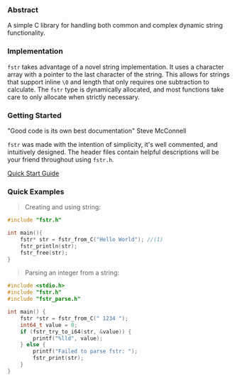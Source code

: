 <link rel="preconnect" href="https://fonts.googleapis.com">
<link rel="preconnect" href="https://fonts.gstatic.com" crossorigin>
<link href="https://fonts.googleapis.com/css2?family=Playfair+Display:ital,wght@0,400..900;1,400..900&display=swap" rel="stylesheet">

### Abstract

A simple C library for handling both common and complex dynamic string functionality.

### Implementation

`fstr` takes advantage of a novel string implementation. It uses a character array with a pointer to the last character of the string. This allows for strings that support inline `\0` and length that only requires one subtraction to calculate. The `fstr` type is dynamically allocated, and most functions take care to only allocate when strictly necessary.

### Getting Started
<quote>"Good code is its own best documentation" </quote>
<author>Steve McConnell</author>

`fstr` was made with the intention of simplicity, it's well commented, and intuitively designed. The header files contain helpful descriptions will be your friend throughout using `fstr.h`.

[Quick Start Guide](getting_started.md)

### Quick Examples 
> Creating and using string:

```C
#include "fstr.h"

int main(){
    fstr* str = fstr_from_C("Hello World"); //(1)
    fstr_println(str);
    fstr_free(str);
}
```

> Parsing an integer from a string:

```C
#include <stdio.h>
#include "fstr.h"
#include "fstr_parse.h"

int main() {
    fstr *str = fstr_from_C(" 1234 ");
    int64_t value = 0;
    if (fstr_try_to_i64(str, &value)) {
        printf("%lld", value);
    } else {
        printf("Failed to parse fstr: ");
        fstr_print(str);
    }
}

```
